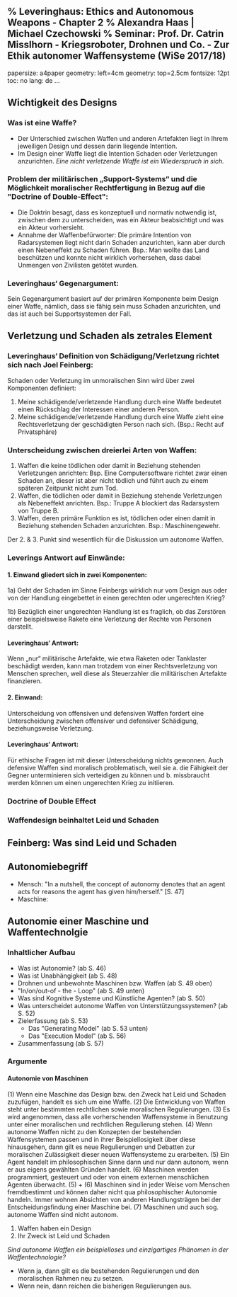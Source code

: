 % Leveringhaus: Ethics and Autonomous Weapons - Chapter 2
% Alexandra Haas | Michael Czechowski
% Seminar: Prof. Dr. Catrin Misslhorn - Kriegsroboter, Drohnen und Co. - Zur Ethik autonomer Waffensysteme (WiSe 2017/18)
---
  papersize: a4paper
  geometry: left=4cm
  geometry: top=2.5cm
  fontsize: 12pt
  toc: no
  lang: de
...

## Wichtigkeit des Designs

### Was ist eine Waffe?

- Der Unterschied zwischen Waffen und anderen Artefakten liegt in Ihrem jeweiligen Design und dessen darin liegende Intention. 
- Im Design einer Waffe liegt die Intention Schaden oder Verletzungen anzurichten. 
  *Eine nicht verletzende Waffe ist ein Wiederspruch in sich.*

### Problem der militärischen „Support-Systems“ und die Möglichkeit moralischer Rechtfertigung in Bezug auf die "Doctrine of Double-Effect":

- Die Doktrin besagt, dass es konzeptuell und normativ notwendig ist, zwischen dem zu unterscheiden, was ein Akteur beabsichtigt und was ein Akteur vorhersieht.
- Annahme der Waffenbefürworter: Die primäre Intention von Radarsystemen liegt nicht darin Schaden anzurichten, kann aber durch einen Nebeneffekt zu Schaden führen. Bsp.: Man wollte das Land beschützen und konnte nicht wirklich vorhersehen, dass dabei Unmengen von Zivilisten getötet wurden. 

 ### Leveringhaus‘ Gegenargument:

Sein Gegenargument basiert auf der primären Komponente beim Design einer Waffe, nämlich, dass sie fähig sein muss Schaden anzurichten, und das ist auch bei Supportsystemen der Fall. 

## Verletzung und Schaden als zetrales Element

### Leveringhaus‘ Definition von Schädigung/Verletzung richtet sich nach Joel Feinberg:

Schaden oder Verletzung im unmoralischen Sinn wird über zwei Komponenten definiert: 

1.	Meine schädigende/verletzende Handlung durch eine Waffe bedeutet einen Rückschlag der Interessen einer anderen Person.
2.	Meine schädigende/verletzende Handlung durch eine Waffe zieht eine Rechtsverletzung der geschädigten Person nach sich. (Bsp.: Recht auf Privatsphäre)

### Unterscheidung zwischen dreierlei Arten von Waffen:

1.	Waffen die keine tödlichen oder damit in Beziehung stehenden Verletzungen anrichten: Bsp. Eine Computersoftware richtet zwar einen Schaden an, dieser ist aber nicht tödlich und führt auch zu einem späteren Zeitpunkt nicht zum Tod.
2.	Waffen, die tödlichen oder damit in Beziehung stehende Verletzungen als Nebeneffekt anrichten. Bsp.: Truppe A blockiert das Radarsystem von Truppe B.
3.	Waffen, deren primäre Funktion es ist, tödlichen oder einen damit in Beziehung stehenden Schaden anzurichten. Bsp.: Maschinengewehr.

Der 2. & 3. Punkt sind wesentlich für die Diskussion um autonome Waffen.

### Leverings Antwort auf Einwände:

#### 1.	Einwand gliedert sich in zwei Komponenten: 
1a) Geht der Schaden im Sinne Feinbergs wirklich nur vom Design aus oder von der Handlung eingebettet in einen gerechten oder ungerechten Krieg?

1b) Bezüglich einer ungerechten Handlung ist es fraglich, ob das Zerstören einer beispielsweise Rakete eine Verletzung der Rechte von Personen darstellt. 

#### Leveringhaus‘ Antwort: 
Wenn „nur“ militärische Artefakte, wie etwa Raketen oder Tanklaster beschädigt werden, kann man trotzdem von einer Rechtsverletzung von Menschen sprechen, weil diese als Steuerzahler die militärischen Artefakte finanzieren.

#### 2.	Einwand: 
Unterscheidung von offensiven und defensiven Waffen fordert eine Unterscheidung zwischen offensiver und defensiver Schädigung, beziehungsweise Verletzung. 

#### Leveringhaus‘ Antwort: 
Für ethische Fragen ist mit dieser Unterscheidung nichts gewonnen. Auch defensive Waffen sind moralisch problematisch, weil sie a. die Fähigkeit der Gegner unterminieren sich verteidigen zu können und b. missbraucht werden können um einen ungerechten Krieg zu initiieren. 


### Doctrine of Double Effect

### Waffendesign beinhaltet Leid und Schaden

## Feinberg: Was sind Leid und Schaden

## Autonomiebegriff

 - Mensch: "In a nutshell, the concept of autonomy denotes that an agent acts for reasons the agent has given him/herself." [S. 47]
 - Maschine: 

## Autonomie einer Maschine und Waffentechnolgie

### Inhaltlicher Aufbau

- Was ist Autonomie? (ab S. 46)
- Was ist Unabhängigkeit (ab S. 48)
- Drohnen und unbewohnte Maschinen bzw. Waffen (ab S. 49 oben)
- "In/on/out-of - the - Loop" (ab S. 49 unten)
- Was sind Kognitive Systeme und Künstliche Agenten? (ab S. 50)
- Was unterscheidet autonome Waffen von Unterstützungssystemen? (ab S. 52)
- Zielerfassung (ab S. 53)
  - Das "Generating Model" (ab S. 53 unten)
  - Das "Execution Model" (ab S. 56)
- Zusammenfassung (ab S. 57) 

### Argumente

#### Autonomie von Maschinen

(1) Wenn eine Maschine das Design bzw. den Zweck hat Leid und Schaden zuzufügen, handelt es sich um eine Waffe.
(2) Die Entwicklung von Waffen steht unter bestimmten rechtlichen sowie moralischen Regulierungen.
(3) Es wird angenommen, dass alle vorherschenden Waffensysteme in Benutzung unter einer moralischen und rechtlichen Regulierung stehen.
(4) Wenn autonome Waffen nicht zu den Konzepten der bestehenden Waffensystemen passen und in ihrer Beispiellosigkeit über diese hinausgehen, dann gilt es neue Regulierungen und Debatten zur moralischen Zulässigkeit dieser neuen Waffensysteme zu erarbeiten.
(5) Ein Agent handelt im philosophischen Sinne dann und nur dann autonom, wenn er aus eigens gewählten Gründen handelt.
(6) Maschinen werden programmiert, gesteuert und oder von einem externen menschlichen Agenten überwacht.
(5) + (6) Maschinen sind in jeder Weise vom Menschen fremdbestimmt und können daher nicht qua philosophischer Autonomie handeln. Immer wohnen Absichten von anderen Handlungsträgen bei der Entscheidungsfindung einer Maschine bei.
(7) Maschinen und auch sog. autonome Waffen sind nicht autonom.


1. Waffen haben ein Design
2. Ihr Zweck ist Leid und Schaden

*Sind autonome Waffen ein beispielloses und einzigartiges Phänomen in der Waffentechnologie?*

- Wenn ja, dann gilt es die bestehenden Regulierungen und den moralischen Rahmen neu zu setzen.
- Wenn nein, dann reichen die bisherigen Regulierungen aus. 


